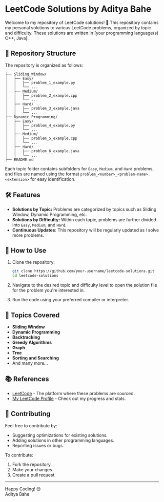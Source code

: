 # LeetCode Solutions by Aditya Bahe

Welcome to my repository of LeetCode solutions! 🚀 This repository contains my personal solutions to various LeetCode problems, organized by topic and difficulty. These solutions are written in [your programming language(s) C++, Java].

## 📂 Repository Structure

The repository is organized as follows:

```
├── Sliding_Window/
│   ├── Easy/
│   │   ├── problem_1_example.py
│   │   └── ...
│   ├── Medium/
│   │   ├── problem_2_example.cpp
│   │   └── ...
│   ├── Hard/
│   │   ├── problem_3_example.java
│   │   └── ...
├── Dynamic_Programming/
│   ├── Easy/
│   │   ├── problem_4_example.py
│   │   └── ...
│   ├── Medium/
│   │   ├── problem_5_example.cpp
│   │   └── ...
│   ├── Hard/
│   │   ├── problem_6_example.java
│   │   └── ...
├── README.md
```

Each topic folder contains subfolders for `Easy`, `Medium`, and `Hard` problems, and files are named using the format `problem_<number>_<problem-name>.<extension>` for easy identification.

## 🛠️ Features

- **Solutions by Topic:** Problems are categorized by topics such as Sliding Window, Dynamic Programming, etc.
- **Solutions by Difficulty:** Within each topic, problems are further divided into `Easy`, `Medium`, and `Hard`.
- **Continuous Updates:** This repository will be regularly updated as I solve more problems.

## 🚀 How to Use

1. Clone the repository:
   ```bash
   git clone https://github.com/your-username/leetcode-solutions.git
   cd leetcode-solutions
   ```

2. Navigate to the desired topic and difficulty level to open the solution file for the problem you're interested in.

3. Run the code using your preferred compiler or interpreter.

## 🧩 Topics Covered

- **Sliding Window**
- **Dynamic Programming**
- **Backtracking**
- **Greedy Algorithms**
- **Graph**
- **Tree**
- **Sorting and Searching**
- And many more...

## 📚 References

- [LeetCode](https://leetcode.com/) - The platform where these problems are sourced.
- [My LeetCode Profile](https://leetcode.com/u/adityabahe1111/) - Check out my progress and stats.

## 🤝 Contributing

Feel free to contribute by:
- Suggesting optimizations for existing solutions.
- Adding solutions in other programming languages.
- Reporting issues or bugs.

To contribute:
1. Fork the repository.
2. Make your changes.
3. Create a pull request.

---

Happy Coding! 😊  
Aditya Bahe
